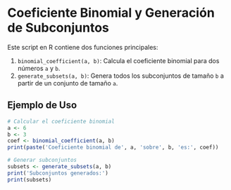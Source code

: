 # Coeficiente Binomial y Generación de Subconjuntos

Este script en R contiene dos funciones principales:

1. `binomial_coefficient(a, b)`: Calcula el coeficiente binomial para dos números `a` y `b`.
2. `generate_subsets(a, b)`: Genera todos los subconjuntos de tamaño `b` a partir de un conjunto de tamaño `a`.

## Ejemplo de Uso

```r
# Calcular el coeficiente binomial
a <- 6
b <- 3
coef <- binomial_coefficient(a, b)
print(paste('Coeficiente binomial de', a, 'sobre', b, 'es:', coef))

# Generar subconjuntos
subsets <- generate_subsets(a, b)
print('Subconjuntos generados:')
print(subsets)
```
